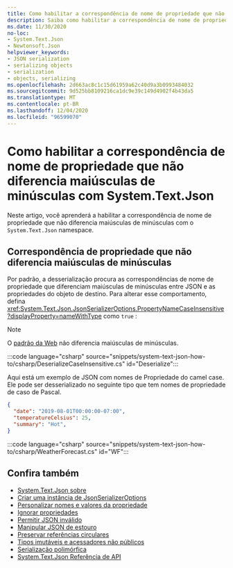 ```yaml
---
title: Como habilitar a correspondência de nome de propriedade que não diferencia maiúsculas de minúsculas com System.Text.Json
description: Saiba como habilitar a correspondência de nome de propriedade que não diferencia maiúsculas de minúsculas ao serializar e desserializar de JSON no .NET.
ms.date: 11/30/2020
no-loc:
- System.Text.Json
- Newtonsoft.Json
helpviewer_keywords:
- JSON serialization
- serializing objects
- serialization
- objects, serializing
ms.openlocfilehash: 2d663ac8c1c15d61959a62c40d9a3b0993484032
ms.sourcegitcommit: 9d525bb8109216ca1dc9e39c149d4902f4b43da5
ms.translationtype: MT
ms.contentlocale: pt-BR
ms.lasthandoff: 12/04/2020
ms.locfileid: "96599070"
---
```

# <a name="how-to-enable-case-insensitive-property-name-matching-with-no-locsystemtextjson"></a>Como habilitar a correspondência de nome de propriedade que não diferencia maiúsculas de minúsculas com System.Text.Json

Neste artigo, você aprenderá a habilitar a correspondência de nome de propriedade que não diferencia maiúsculas de minúsculas com o `System.Text.Json` namespace.

## <a name="case-insensitive-property-matching"></a>Correspondência de propriedade que não diferencia maiúsculas de minúsculas

Por padrão, a desserialização procura as correspondências de nome de propriedade que diferenciam maiúsculas de minúsculas entre JSON e as propriedades do objeto de destino. Para alterar esse comportamento, defina <xref:System.Text.Json.JsonSerializerOptions.PropertyNameCaseInsensitive?displayProperty=nameWithType> como `true` :

> [!NOTE]
> O [padrão da Web](system-text-json-configure-options.md#web-defaults-for-jsonserializeroptions) não diferencia maiúsculas de minúsculas.

:::code language="csharp" source="snippets/system-text-json-how-to/csharp/DeserializeCaseInsensitive.cs" id="Deserialize":::

Aqui está um exemplo de JSON com nomes de Propriedade do camel case. Ele pode ser desserializado no seguinte tipo que tem nomes de propriedade de caso de Pascal.

```json
{
  "date": "2019-08-01T00:00:00-07:00",
  "temperatureCelsius": 25,
  "summary": "Hot",
}
```

:::code language="csharp" source="snippets/system-text-json-how-to/csharp/WeatherForecast.cs" id="WF":::

## <a name="see-also"></a>Confira também

* [System.Text.Json sobre](system-text-json-overview.md)
* [Criar uma instância de JsonSerializerOptions](system-text-json-configure-options.md)
* [Personalizar nomes e valores da propriedade](system-text-json-customize-properties.md)
* [Ignorar propriedades](system-text-json-ignore-properties.md)
* [Permitir JSON inválido](system-text-json-invalid-json.md)
* [Manipular JSON de estouro](system-text-json-handle-overflow.md)
* [Preservar referências circulares](system-text-json-preserve-references.md)
* [Tipos imutáveis e acessadores não públicos](system-text-json-immutability.md)
* [Serialização polimórfica](system-text-json-polymorphism.md)
* [System.Text.Json Referência de API](xref:System.Text.Json)
